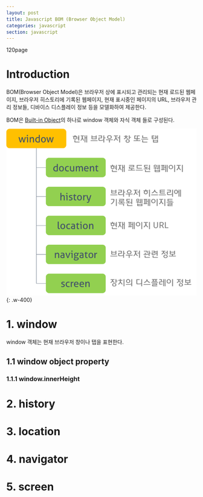 ```yaml
---
layout: post
title: Javascript BOM (Browser Object Model)
categories: javascript
section: javascript
---
```


120page

# Introduction

BOM(Browser Object Model)은 브라우저 상에 표시되고 관리되는 현재 로드된 웹페이지, 브라우저 히스토리에 기록된 웹페이지, 현재 표시중인 페이지의 URL, 브라우저 관리 정보들, 디바이스 디스플레이 정보 등을 모델화하여 제공한다.

BOM은 [Built-in Object](./js-built-in-object.html)의 하나로 window 객체와 자식 객체 들로 구성된다.

![BOM](/img/BOM.png)
{: .w-400}

# 1. window

window 객체는 현재 브라우저 창이나 탭을 표현한다.

## 1.1 window object property

### 1.1.1 window.innerHeight



# 2. history  

# 3. location

# 4. navigator

# 5. screen
